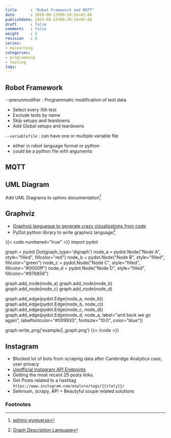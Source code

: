```yaml
---
title      : "Robot Framework and MQTT"
date       : 2019-08-23T09:39:24+02:00
publishdate: 2019-08-24T09:39:24+02:00
draft      : false
comments   : false
weight     : 5
revision   : 0
series:
- myLearning
categories:
- programming
- testing
tags:
---
```


## Robot Framework

--prerunmodifier
: Programmatic modification of test data
* Select every Xth test
* Exclude tests by name
* Skip setups and teardowns
* Add Global setups and teardowns

`--variablefile`
: can have one or multiple variable file
* either in robot language format or python
* could be a python file with arguments

## MQTT


## UML Diagram

Add UML Diagrams to sphinx documentation[^1]

## Graphviz

- [Graphviz languague to generate crazy vizualizations from code](http://www.graphviz.org/gallery/)
- PyDot python library to write graphviz language[^3]

{{< code numbered="true" >}}
import pydot

graph = pydot.Dot(graph_type='digraph')
node_a = pydot.Node("Node A", style="filled", fillcolor="red")
node_b = pydot.Node("Node B", style="filled", fillcolor="green")
node_c = pydot.Node("Node C", style="filled", fillcolor="#0000ff")
node_d = pydot.Node("Node D", style="filled", fillcolor="#976856")

graph.add_node(node_a)
graph.add_node(node_b)
graph.add_node(node_c)
graph.add_node(node_d)

graph.add_edge(pydot.Edge(node_a, node_b))
graph.add_edge(pydot.Edge(node_b, node_c))
graph.add_edge(pydot.Edge(node_c, node_d))
graph.add_edge(pydot.Edge(node_d, node_a, label="and back we go again", labelfontcolor="#009933", fontsize="10.0", color="blue"))

graph.write_png('example2_graph.png')
{{< /code >}}

## Instagram

* Blocked lot of bots from scraping data after Cambridge Analytica case, user privacy
* [Unofficial Instagram API Endpoints](https://stevesie.com/apps/instagram-api)
* Getting the most recent 25 posts links.
* Get Posts related to a hashtag `https://www.instagram.com/explore/tags/{{italy}}/`
* Selenium, scrapy, API + Beautyful soupe related solutions


### Footnotes

[^1]: [sphinx-pyreverse](https://github.com/alendit/sphinx-pyreverse)
[^2]: [pydot](https://github.com/pydot/pydot)
[^3]: [Graph Description Language](https://en.wikipedia.org/wiki/DOT_(graph_description_language))
[^4]: https://gitlab.com/graphviz/graphviz
